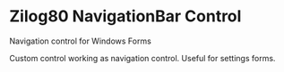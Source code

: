 # Zilog80 NavigationBar Control
Navigation control for Windows Forms

Custom control working as navigation control. Useful for settings forms.



